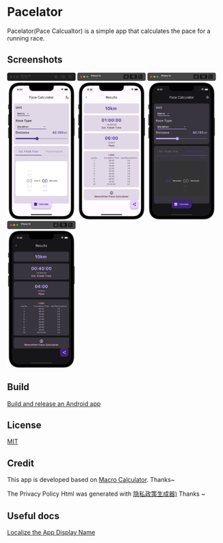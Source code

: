 # Pacelator

Pacelator(Pace Calcualtor) is a simple app that calculates the pace for a running race.

<!-- [<img height="75" width="200" src="screenshots/google-play-badge.png" alt="Play Store"/>](https://play.google.com/store/apps/details?id=com.newrathon.pace_calculator) -->

## Screenshots

<p>
<img height="343px" width="160px" src="screenshots/home_light.jpg" alt="paceCalculator"/>
<img height="343px" width="160px" src="screenshots/result_light.jpg" alt="paceCalculator"/>
<img height="343px" width="160px" src="screenshots/home_dark.jpg" alt="paceCalculator"/>
<img height="343px" width="160px" src="screenshots/result_dark.jpg" alt="paceCalculator"/> </p>

## Build

[Build and release an Android app](https://docs.flutter.dev/deployment/android)

## License

[MIT](https://choosealicense.com/licenses/mit/)

## Credit

This app is developed based on [Macro Calculator](https://github.com/varadgauthankar/macro_calculator.git). Thanks~

The Privacy Policy Html was generated with [隐私政策生成器)](https://privacy.1ts.fun/) Thanks ~


## Useful docs
[Localize the App Display Name](https://medium.com/@ykaito21/flutter-from-zero-to-one-how-to-localize-app-display-name-c4deb5aa4c04)
